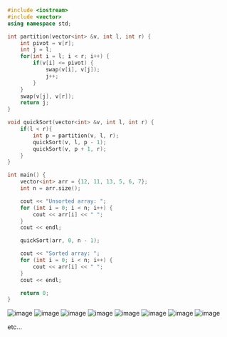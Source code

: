 

```c++
#include <iostream>
#include <vector>
using namespace std;

int partition(vector<int> &v, int l, int r) {
    int pivot = v[r];
    int j = l;
    for(int i = l; i < r; i++) { 
        if(v[i] <= pivot) {
            swap(v[i], v[j]);
            j++;
        }
    }
    swap(v[j], v[r]);
    return j;
}

void quickSort(vector<int> &v, int l, int r) {
    if(l < r){
        int p = partition(v, l, r);
        quickSort(v, l, p - 1);
        quickSort(v, p + 1, r);
    }
}

int main() {
    vector<int> arr = {12, 11, 13, 5, 6, 7};
    int n = arr.size();

    cout << "Unsorted array: ";
    for (int i = 0; i < n; i++) {
        cout << arr[i] << " ";
    }
    cout << endl;

    quickSort(arr, 0, n - 1);

    cout << "Sorted array: ";
    for (int i = 0; i < n; i++) {
        cout << arr[i] << " ";
    }
    cout << endl;

    return 0;
}

```

![image](https://github.com/Arlan-Z/Algorithms-and-data-structures/assets/122739941/a66cb9e9-10c2-4463-bf19-356efec51e9d)
![image](https://github.com/Arlan-Z/Algorithms-and-data-structures/assets/122739941/117ed317-0eea-4d0a-b470-c40dacc1957d)
![image](https://github.com/Arlan-Z/Algorithms-and-data-structures/assets/122739941/0c18b31c-c1d1-4fd7-8411-d9e2f0fbda93)
![image](https://github.com/Arlan-Z/Algorithms-and-data-structures/assets/122739941/e8bf572a-6e40-40d7-9a77-f68aba76df65)
![image](https://github.com/Arlan-Z/Algorithms-and-data-structures/assets/122739941/22f35550-b3bf-4bae-b40f-ac7b77bc5ad6)
![image](https://github.com/Arlan-Z/Algorithms-and-data-structures/assets/122739941/1d17c2da-0611-4519-9cb9-2e180913f048)
![image](https://github.com/Arlan-Z/Algorithms-and-data-structures/assets/122739941/a005afd3-7755-4fd9-83dd-59fc90895580)
![image](https://github.com/Arlan-Z/Algorithms-and-data-structures/assets/122739941/1263b69a-76cd-488c-b1fb-403682008b0d)

etc...





